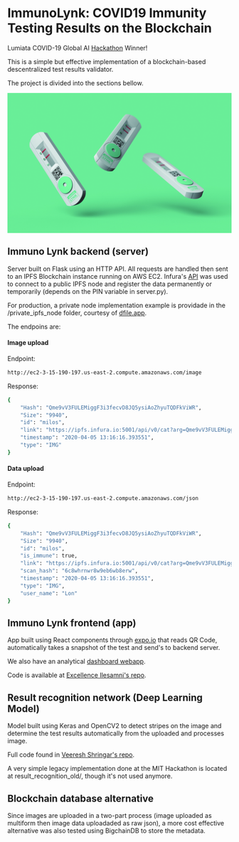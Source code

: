 # ImmunoLynk: COVID19 Immunity Testing Results on the Blockchain
Lumiata COVID-19 Global AI [Hackathon](https://www.lumiata.com/lumiata-covid-19-global-ai-hackathon/) Winner!

This is a simple but effective implementation of a blockchain-based descentralized test results validator.

The project is divided into the sections bellow.

<img src="designs/cover.jpg" align="center" />

## Immuno Lynk backend (server)

Server built on Flask using an HTTP API. All requests are handled then sent to an IPFS Blockchain instance running on AWS EC2. Infura's [API](https://infura.io/docs) was used to connect to a public IPFS node and register the data permanently or temporarily (depends on the PIN variable in server.py).

For production, a private node implementation example is providade in the /private_ipfs_node folder, courtesy of [dfile.app](dfile.app).

The endpoins are:

#### Image upload

Endpoint:
```bash
http://ec2-3-15-190-197.us-east-2.compute.amazonaws.com/image
```

Response:
```bash
{
    "Hash": "Qme9vV3FULEMiggF3i3fecvD8JQ5ysiAoZhyuTQDFkViWR",
    "Size": "9940",
    "id": "milos",
    "link": "https://ipfs.infura.io:5001/api/v0/cat?arg=Qme9vV3FULEMiggF3i3fecvD8JQ5ysiAoZhyuTQDFkViWR",
    "timestamp": "2020-04-05 13:16:16.393551",
    "type": "IMG"
}
```

#### Data upload

Endpoint:
```bash
http://ec2-3-15-190-197.us-east-2.compute.amazonaws.com/json
```

Response:
```bash
{
    "Hash": "Qme9vV3FULEMiggF3i3fecvD8JQ5ysiAoZhyuTQDFkViWR",
    "Size": "9940",
    "id": "milos",
    "is_immune": true,
    "link": "https://ipfs.infura.io:5001/api/v0/cat?arg=Qme9vV3FULEMiggF3i3fecvD8JQ5ysiAoZhyuTQDFkViWR",
    "scan_hash": "6c8whrnwr8w9eb6wb8erw",
    "timestamp": "2020-04-05 13:16:16.393551",
    "type": "IMG",
    "user_name": "Lon"
}
```

## Immuno Lynk frontend (app)

App built using React components through [expo.io](expo.io) that reads QR Code, automatically takes a snapshot of the test and send's to backend server.

We also have an analytical [dashboard webapp](https://github.com/lon-io/immunolynk-dashboard).

Code is available at [Excellence Ilesamni's repo](https://github.com/lon-io/immunolynk-app).


## Result recognition network (Deep Learning Model)

Model built using Keras and OpenCV2 to detect stripes on the image and determine the test results automatically from the uploaded and processes image.

Full code found in [Veeresh Shringar's repo](https://github.com/VeereshShringari/COVID-testing).

A very simple legacy implementation done at the MIT Hackathon is located at result_recognition_old/, though it's not used anymore.

## Blockchain database alternative

Since images are uploaded in a two-part process (image uploaded as multiform then image data uploadaded as raw json), a more cost effective alternative was also tested using BigchainDB to store the metadata.
